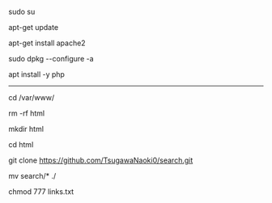 sudo su

apt-get update

apt-get install apache2

sudo dpkg --configure -a

apt install -y php

-------------------------------------------------------------

cd /var/www/

rm -rf html

mkdir html

cd html

git clone https://github.com/TsugawaNaoki0/search.git

mv search/* ./

chmod 777 links.txt
